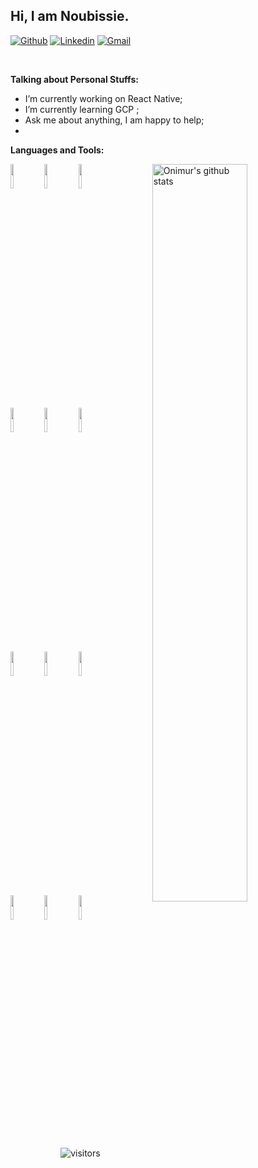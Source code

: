 <!-- Your title -->
## Hi, I am Noubissie.

<!-- Your badges
You can use the website to generate badges: https://shields.io/
-->

[![Github](https://img.shields.io/badge/-Github-000?style=flat&logo=Github&logoColor=white)](https://github.com/Noubissie)
[![Linkedin](https://img.shields.io/badge/-LinkedIn-blue?style=flat&logo=Linkedin&logoColor=white)](https://www.linkedin.com/in/landry-placid-3054301a9)
[![Gmail](https://img.shields.io/badge/-Gmail-c14438?style=flat&logo=Gmail&logoColor=white)](mailto:landryplacid@gmail.com)

&nbsp;

<!-- Talking about you -->
**Talking about Personal Stuffs:**

<!-- Any image aligned to the right. Beware the width -->
<!-- <img width="55%" align="right" alt="Github" src="https://raw.githubusercontent.com/kelibst/kelibst/main/keli.png" /> -->

- I’m currently working on React Native;
- I’m currently learning GCP  ; 
- Ask me about anything, I am happy to help;
- 

**Languages and Tools:** 

<!-- Your github readme stats
You can use this api: https://github.com/anuraghazra/github-readme-stats
-->
<p>
  <a href="https://github.com/onimur/handle-path-oz">
    <img width="55%" align="right" alt="Onimur's github stats" src="https://github-readme-stats.vercel.app/api?username=Noubissie&show_icons=true&hide_border=true&theme=radical" />
  </a>
  
  <!-- Your languages and tools. Be careful with the alignment. 
  You can use this sites to get logos: https://www.vectorlogo.zone or https://simpleicons.org/
  -->
  <code><img width="10%" src="https://www.vectorlogo.zone/logos/python/python-ar21.svg"></code>
  <code><img width="10%" src="https://www.vectorlogo.zone/logos/javascript/javascript-horizontal.svg"></code>
  <code><img width="10%" src="https://www.vectorlogo.zone/logos/nodejs/nodejs-ar21.svg"></code>
  <br />
  <code><img width="10%" src="https://www.vectorlogo.zone/logos/reactjs/reactjs-ar21.svg"></code>
  <code><img width="10%" src="https://www.vectorlogo.zone/logos/gatsbyjs/gatsbyjs-ar21.svg"></code>
  <code><img width="10%" src="https://www.vectorlogo.zone/logos/json/json-ar21.svg"></code>
  <br />
  <code><img width="10%" src="https://www.vectorlogo.zone/logos/mysql/mysql-ar21.svg"></code>
  <code><img width="10%" src="https://www.vectorlogo.zone/logos/sqlite/sqlite-ar21.svg"></code>
  <code><img width="10%" src="https://www.vectorlogo.zone/logos/mongodb/mongodb-ar21.svg"></code>
  <br />
  <code><img width="10%" src="https://www.vectorlogo.zone/logos/git-scm/git-scm-ar21.svg"></code>
  <code><img width="10%" src="https://www.vectorlogo.zone/logos/yaml/yaml-ar21.svg"></code>
  <code><img width="10%" src="https://www.vectorlogo.zone/logos/docker/docker-official.svg"></code>
</p>

<!-- Your hits or visitors
site: http://hits.dwyl.com or https://visitor-badge.glitch.me
Both apis are in trouble due to the number of requests, if you know any other to register visitors, great
-->
<p align="center">
    <img align="center" alt="visitors" src="https://visitor-badge.glitch.me/badge?page_id=noubissie.noubissie" />
</p>
